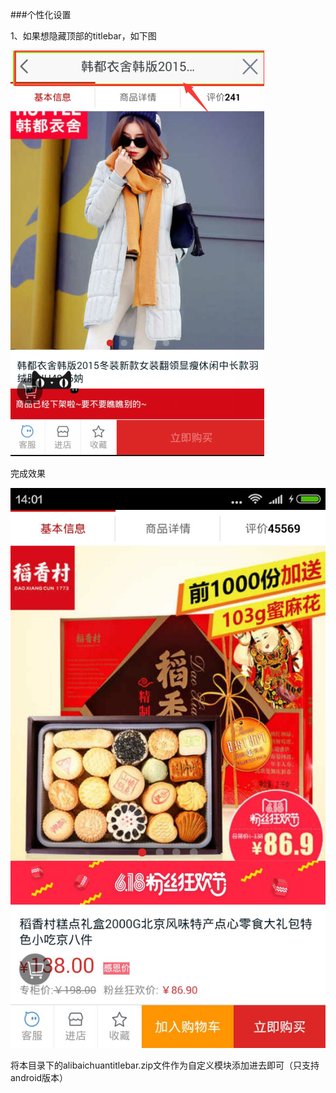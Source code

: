 ###个性化设置

1、如果想隐藏顶部的titlebar，如下图

![](./image/titlebar.png)

完成效果

![](./image/finish.jpg)


将本目录下的alibaichuantitlebar.zip文件作为自定义模块添加进去即可（只支持android版本）